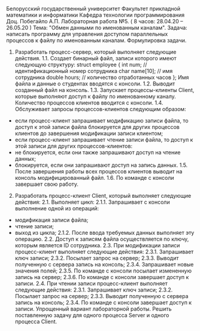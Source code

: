 Белорусский государственный университет
Факультет прикладной математики и информатики
Кафедра технологии программирования
Доц. Побегайло А.П.
Лабораторная работа №5. ( 8 часов: 28.04.20 – 26.05.20 )
Тема: "Обмен данными по именованным каналам".
Задача: написать программу для управления доступом параллельных процессов к файлу по 
именованным каналам.
Формулировка задачи.
1. Разработать процесс-сервер, который выполняет следующие действия.
1.1. Создает бинарный файл, записи которого имеют следующую структуру:
 struct employee
 {
 int num; // идентификационный номер сотрудника
 char name[10]; // имя сотрудника
 double hours; // количество отработанных часов
 };
Имя файла и данные о студентах вводятся с консоли.
1.2. Выводит созданный файл на консоль.
1.3. Запускает процессы-клиенты Client, которые выполняют доступ к файлу по именованному
каналу. Количество процессов клиентов вводится с консоли.
1.4. Обслуживает запросы процессов-клиентов следующим образом:
- если процесс-клиент запрашивает модификацию записи файла, то доступ к этой записи файла 
блокируется для других процессов клиентов до завершения модификации записи клиентом;
- если процесс-клиент запрашивает чтение записи файла, то доступ к этой записи для других 
процессов-клиентов:
- не блокируется, если они также запрашивают доступ на чтение данных;
- блокируется, если они запрашивают доступ на запись данных.
1.5. После завершения работы всех процессов клиентов выводит на консоль модифицированный файл.
1.6. По команде с консоли завершает свою работу.
2. Разработать процесс-клиент Client, который выполняет следующие действия:
2.1. Выполняет цикл:
2.1.1. Запрашивает с консоли выполнение одной из операций:
- модификация записи файла;
- чтение записи;
- выход из цикла;
2.1.2. После ввода требуемых данных выполняет эту операцию.
2.2. Доступ к записям файла осуществляется по ключу, которым является ID сотрудника.
2.3. При модификации записи процесс-клиент выполняет следующие действия:
2.3.1. Запрашивает ключ записи;
2.3.2. Посылает запрос на сервер;
2.3.3. Выводит полученную с сервера запись на консоль;
2.3.4. Запрашивает новые значения полей;
2.3.5. По команде с консоли посылает измененную запись на сервер;
2.3.6. По команде с консоли завершает доступ к записи.
2.4. При чтении записи процесс-клиент выполняет следующие действия:
2.3.1. Запрашивает ключ записи;
2.3.2. Посылает запрос на сервер;
2.3.3. Выводит полученную с сервера запись на консоль;
2.3.4. По команде с консоли завершает доступ к записи.
Упрощенный вариант лабораторной работы. Решить поставленную задачу для одного процесса 
Server и одного процесса Client.
